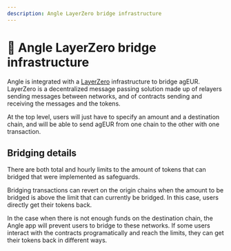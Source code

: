 ```yaml
---
description: Angle LayerZero bridge infrastructure
---
```


# 🌉 Angle LayerZero bridge infrastructure

Angle is integrated with a [LayerZero](https://layerzero.network/) infrastructure to bridge agEUR. LayerZero is a decentralized message passing solution made up of relayers sending messages between networks, and of contracts sending and receiving the messages and the tokens.

At the top level, users will just have to specify an amount and a destination chain, and will be able to send agEUR from one chain to the other with one transaction.

## Bridging details

There are both total and hourly limits to the amount of tokens that can bridged that were implemented as safeguards.

Bridging transactions can revert on the origin chains when the amount to be bridged is above the limit that can currently be bridged. In this case, users directly get their tokens back.

In the case when there is not enough funds on the destination chain, the Angle app will prevent users to bridge to these networks. If some users interact with the contracts programatically and reach the limits, they can get their tokens back in different ways.
